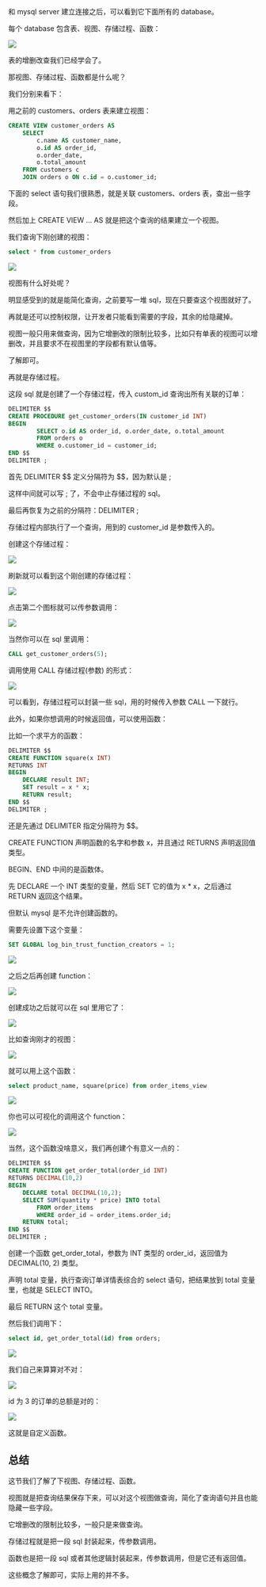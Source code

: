 ﻿和 mysql server 建立连接之后，可以看到它下面所有的 database。

每个 database 包含表、视图、存储过程、函数：

![](//liushuaiyang.oss-cn-shanghai.aliyuncs.com/nest-docs/image/第42章-1.png)

表的增删改查我们已经学会了。

那视图、存储过程、函数都是什么呢？

我们分别来看下：

用之前的 customers、orders 表来建立视图：

```sql
CREATE VIEW customer_orders AS 
    SELECT 
        c.name AS customer_name, 
        o.id AS order_id, 
        o.order_date, 
        o.total_amount
    FROM customers c
    JOIN orders o ON c.id = o.customer_id;
```

下面的 select 语句我们很熟悉，就是关联 customers、orders 表，查出一些字段。

然后加上 CREATE VIEW ... AS 就是把这个查询的结果建立一个视图。

我们查询下刚创建的视图：

```sql
select * from customer_orders
```

![](//liushuaiyang.oss-cn-shanghai.aliyuncs.com/nest-docs/image/第42章-2.png)

视图有什么好处呢？

明显感受到的就是能简化查询，之前要写一堆 sql，现在只要查这个视图就好了。

再就是还可以控制权限，让开发者只能看到需要的字段，其余的给隐藏掉。

视图一般只用来做查询，因为它增删改的限制比较多，比如只有单表的视图可以增删改，并且要求不在视图里的字段都有默认值等。

了解即可。

再就是存储过程。

这段 sql 就是创建了一个存储过程，传入 custom\_id 查询出所有关联的订单：

```sql
DELIMITER $$
CREATE PROCEDURE get_customer_orders(IN customer_id INT)
BEGIN
        SELECT o.id AS order_id, o.order_date, o.total_amount
        FROM orders o
		WHERE o.customer_id = customer_id;
END $$
DELIMITER ;
```

首先 DELIMITER \$\$ 定义分隔符为 \$\$，因为默认是 ;

这样中间就可以写 ; 了，不会中止存储过程的 sql。

最后再恢复为之前的分隔符：DELIMITER ;

存储过程内部执行了一个查询，用到的 customer\_id 是参数传入的。

创建这个存储过程：

![](//liushuaiyang.oss-cn-shanghai.aliyuncs.com/nest-docs/image/第42章-3.png)

刷新就可以看到这个刚创建的存储过程：

![](//liushuaiyang.oss-cn-shanghai.aliyuncs.com/nest-docs/image/第42章-4.png)

点击第二个图标就可以传参数调用：

![](//liushuaiyang.oss-cn-shanghai.aliyuncs.com/nest-docs/image/第42章-5.png)

当然你可以在 sql 里调用：

```sql
CALL get_customer_orders(5);
```

调用使用 CALL 存储过程(参数) 的形式：

![](//liushuaiyang.oss-cn-shanghai.aliyuncs.com/nest-docs/image/第42章-6.png)

可以看到，存储过程可以封装一些 sql，用的时候传入参数 CALL 一下就行。

此外，如果你想调用的时候返回值，可以使用函数：

比如一个求平方的函数：

```sql
DELIMITER $$
CREATE FUNCTION square(x INT)
RETURNS INT
BEGIN
    DECLARE result INT;
    SET result = x * x;
    RETURN result;
END $$
DELIMITER ;
```

还是先通过 DELIMITER 指定分隔符为 \$\$。

CREATE FUNCTION 声明函数的名字和参数 x，并且通过 RETURNS 声明返回值类型。

BEGIN、END 中间的是函数体。

先 DECLARE 一个 INT 类型的变量，然后 SET 它的值为 x \* x，之后通过 RETURN 返回这个结果。

但默认 mysql 是不允许创建函数的。

需要先设置下这个变量：

```sql
SET GLOBAL log_bin_trust_function_creators = 1;
```

![](//liushuaiyang.oss-cn-shanghai.aliyuncs.com/nest-docs/image/第42章-7.png)

之后之后再创建 function：

![](//liushuaiyang.oss-cn-shanghai.aliyuncs.com/nest-docs/image/第42章-8.png)

创建成功之后就可以在 sql 里用它了：

![](//liushuaiyang.oss-cn-shanghai.aliyuncs.com/nest-docs/image/第42章-9.png)

比如查询刚才的视图：

![](//liushuaiyang.oss-cn-shanghai.aliyuncs.com/nest-docs/image/第42章-10.png)

就可以用上这个函数：

```sql
select product_name, square(price) from order_items_view
```

![](//liushuaiyang.oss-cn-shanghai.aliyuncs.com/nest-docs/image/第42章-11.png)

你也可以可视化的调用这个 function：

![](//liushuaiyang.oss-cn-shanghai.aliyuncs.com/nest-docs/image/第42章-12.png)

当然，这个函数没啥意义，我们再创建个有意义一点的：

```sql
DELIMITER $$
CREATE FUNCTION get_order_total(order_id INT)
RETURNS DECIMAL(10,2)
BEGIN
	DECLARE total DECIMAL(10,2);
	SELECT SUM(quantity * price) INTO total
		FROM order_items
		WHERE order_id = order_items.order_id;
	RETURN total;
END $$
DELIMITER ;
```

创建一个函数  get\_order\_total，参数为 INT 类型的 order\_id，返回值为 DECIMAL(10, 2) 类型。

声明 total 变量，执行查询订单详情表综合的 select 语句，把结果放到 total 变量里，也就是 SELECT INTO。

最后 RETURN 这个 total 变量。

然后我们调用下：
```sql
select id, get_order_total(id) from orders;
```
![](//liushuaiyang.oss-cn-shanghai.aliyuncs.com/nest-docs/image/第42章-13.png)

我们自己来算算对不对：

![](//liushuaiyang.oss-cn-shanghai.aliyuncs.com/nest-docs/image/第42章-14.png)

id 为 3 的订单的总额是对的：

![](//liushuaiyang.oss-cn-shanghai.aliyuncs.com/nest-docs/image/第42章-15.png)

这就是自定义函数。

## 总结

这节我们了解了下视图、存储过程、函数。

视图就是把查询结果保存下来，可以对这个视图做查询，简化了查询语句并且也能隐藏一些字段。

它增删改的限制比较多，一般只是来做查询。

存储过程就是把一段 sql 封装起来，传参数调用。

函数也是把一段 sql 或者其他逻辑封装起来，传参数调用，但是它还有返回值。

这些概念了解即可，实际上用的并不多。
